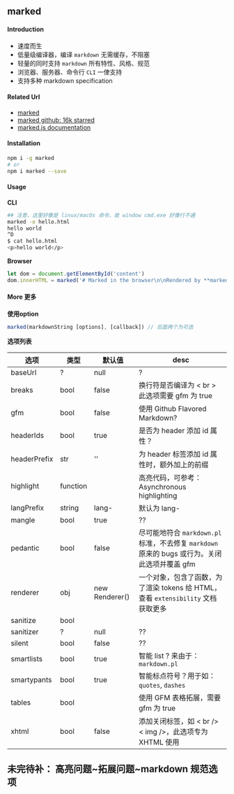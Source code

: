 ## marked

#### Introduction
* 速度而生
* 低量级编译器，编译 `markdown` 无需缓存，不阻塞
* 轻量的同时支持 `markdown` 所有特性、风格、规范
* 浏览器、服务器、命令行 `CLI` 一侓支持
* 支持多种 markdown specification


#### Related Url
* [marked](https://marked.js.org/)
* [marked github: 16k starred](https://github.com/markedjs/marked)
* [marked.js documentation](https://marked.js.org/#/README.md#README.md)


#### Installation
```bash
npm i -g marked
# or
npm i marked --save
```

#### Usage
**CLI**
```bash
## 注意，这里好像是 linux/macOs 命令，故 window cmd.exe 好像行不通
marked -o hello.html
hello world
^D
$ cat hello.html
<p>hello world</p>
```
**Browser**
```js
let dom = document.getElementById('content')
dom.innerHTML = marked('# Marked in the browser\n\nRendered by **marked**.');
```

#### More 更多
**使用option**
```js
marked(markdownString [options], [callback]) // 后面两个为可选
```

**选项列表**

| 选项 | 类型 | 默认值 | desc |
| --- | --- | --- | --- |
| baseUrl | ? | null | ? |
| breaks | bool | false | 换行符是否编译为 < br > 此选项需要 gfm 为 true |
| gfm | bool | false | 使用 Github Flavored Markdown? |
| headerIds | bool | true | 是否为 header 添加 id 属性？ |
| headerPrefix | str | '' | 为 header 标签添加 id 属性时，额外加上的前缀 |
| highlight | function |  | 高亮代码，可参考： Asynchronous highlighting |
| langPrefix | string | lang- | 默认为 lang- |
| mangle | bool | true | ?? |
| pedantic | bool | false | 尽可能地符合 `markdown.pl` 标准，不去修复 `markdown` 原来的 bugs 或行为。关闭此选项并覆盖 gfm |
| renderer | obj | new Renderer() | 一个对象，包含了函数，为了渲染 tokens 给 HTML，查看 `extensibility` 文档获取更多 |
| sanitize | bool |  |  |
| sanitizer | ? | null | ?? |
| silent | bool | false | ?? |
| smartlists | bool | true | 智能 list ? 来由于：`markdown.pl` |
| smartypants | bool | true | 智能标点符号？用于如：`quotes`, `dashes` |
| tables | bool |  | 使用 GFM 表格拓展，需要 gfm 为 true |
| xhtml | bool | false | 添加关闭标签，如 < br /> < img />，此选项专为 XHTML 使用 |


## 未完待补： 高亮问题~拓展问题~markdown 规范选项